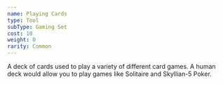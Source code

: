 ```yaml
---
name: Playing Cards
type: Tool
subType: Gaming Set
cost: 10
weight: 0
rarity: Common
---
```


A deck of cards used to play a variety of different card games. A human deck would allow you to play games like
Solitaire and Skyllian-5 Poker.
